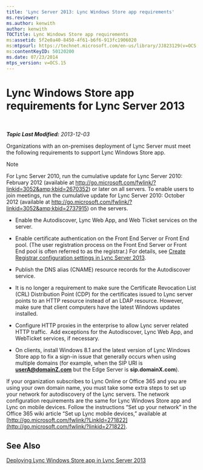 ```yaml
---
title: 'Lync Server 2013: Lync Windows Store app requirements'
ms.reviewer: 
ms.author: kenwith
author: kenwith
TOCTitle: Lync Windows Store app requirements
ms:assetid: 5f2e0a40-8450-4f61-b6f6-913fc1906020
ms:mtpsurl: https://technet.microsoft.com/en-us/library/JJ823129(v=OCS.15)
ms:contentKeyID: 50120200
ms.date: 07/23/2014
mtps_version: v=OCS.15
---
```


<div data-xmlns="http://www.w3.org/1999/xhtml">

<div class="topic" data-xmlns="http://www.w3.org/1999/xhtml" data-msxsl="urn:schemas-microsoft-com:xslt" data-cs="http://msdn.microsoft.com/en-us/">

<div data-asp="http://msdn2.microsoft.com/asp">

# Lync Windows Store app requirements for Lync Server 2013

</div>

<div id="mainSection">

<div id="mainBody">

<span> </span>

_**Topic Last Modified:** 2013-12-03_

Organizations with an on-premises deployment of Lync Server must meet the following requirements to support Lync Windows Store app.

<div>


> [!NOTE]  
> For Lync Server 2010, run the cumulative update for Lync Server 2010: February 2012 (available at <A class=uri href="http://go.microsoft.com/fwlink/?linkid=3052%26kbid=2670352">http://go.microsoft.com/fwlink/?linkid=3052&amp;kbid=2670352</A>) or later on all servers. To enable users to join meetings, run the cumulative update for Lync Server 2010: October 2012 (available at <A class=uri href="http://go.microsoft.com/fwlink/?linkid=3052%26kbid=2737915">http://go.microsoft.com/fwlink/?linkid=3052&amp;kbid=2737915</A>) on the servers.



</div>

  - Enable the Autodiscover, Lync Web App, and Web Ticket services on the server.

  - Enable certificate authentication on the Front End Server or Front End pool. (The user registration process on the Front End Server or Front End pool is often referred to as the registrar.) For details, see [Create Registrar configuration settings in Lync Server 2013](lync-server-2013-create-registrar-configuration-settings.md).

  - Publish the DNS alias (CNAME) resource records for the Autodiscover service.

  - It is no longer a requirement to make sure the Certificate Revocation List (CRL) Distribution Point (CDP) for the certificates issued to Lync server points to an HTTP resource instead of an LDAP resource. However, make sure that client computers have the latest Windows updates installed.

  - Configure HTTP proxies in the enterprise to allow Lync server related HTTP traffic.  Add exceptions for the Autodiscover, Lync Web App, and WebTicket services, if necessary.

  - On clients, install Windows 8.1 and the latest version of Lync Windows Store app to fix a sign-in issue that generally occurs when using multiple domains (for example, when the SIP URI is **userA@domainZ.com** but the Edge Server is **sip.domainX.com**).

If your organization subscribes to Lync Online or Office 365 and you are using your own domain name, you must take some extra steps to set up your network for autodiscovery of the Lync servers. The network configuration requirements are the same for Lync Windows Store app and Lync on mobile devices. Follow the instructions “Set up your network” in the Office 365 wiki article “Set up Lync mobile devices,” available at [http://go.microsoft.com/fwlink/?LinkId=271822](http://go.microsoft.com/fwlink/?linkid=271822).

<div>

## See Also


[Deploying Lync Windows Store app in Lync Server 2013](lync-server-2013-deploying-lync-windows-store-app.md)  
  

</div>

</div>

<span> </span>

</div>

</div>

</div>


